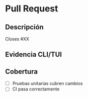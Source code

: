 # Pull Request

## Descripción

<!-- Breve resumen de qué se implementa y por qué. Referencia directa a uno o más issues. -->

Closes #XX

## Evidencia CLI/TUI

<!-- Logs, capturas de pantalla o transcripciones relevantes si aplica. -->

## Cobertura

- [ ] Pruebas unitarias cubren cambios
- [ ] CI pasa correctamente

